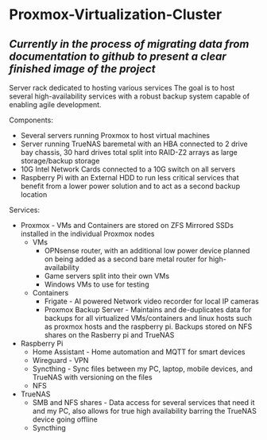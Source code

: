 # Proxmox-Virtualization-Cluster
## ***Currently in the process of migrating data from documentation to github to present a clear finished image of the project***

Server rack dedicated to hosting various services 
The goal is to host several high-availability services with a robust backup system capable of enabling agile development. 

Components:
- Several servers running Proxmox to host virtual machines
- Server running TrueNAS baremetal with an HBA connected to 2 drive bay chassis, 30 hard drives total split into RAID-Z2 arrays as large storage/backup storage
- 10G Intel Network Cards connected to a 10G switch on all servers
- Raspberry Pi with an External HDD to run less critical services that benefit from a lower power solution and to act as a second backup location

Services:
- Proxmox - VMs and Containers are stored on ZFS Mirrored SSDs installed in the individual Proxmox nodes
	- VMs
		- OPNsense router, with an additional low power device planned on being added as a second bare metal router for high-availability 
		- Game servers split into their own VMs
		- Windows VMs to use for testing
	- Containers
		- Frigate - AI powered Network video recorder for local IP cameras
		- Proxmox Backup Server - Maintains and de-duplicates data for backups for all virtualized VMs/containers and linux hosts such as proxmox hosts and the raspberry pi. Backups stored on NFS shares on the Rasberry pi and TrueNAS
- Raspberry Pi
	- Home Assistant - Home automation and MQTT for smart devices
	- Wireguard - VPN
	- Syncthing - Sync files between my PC, laptop, mobile devices, and TrueNAS with versioning on the files
	- NFS
- TrueNAS
	- SMB and NFS shares - Data access for several services that need it and my PC, also allows for true high availability barring the TrueNAS device going offline 
	- Syncthing

